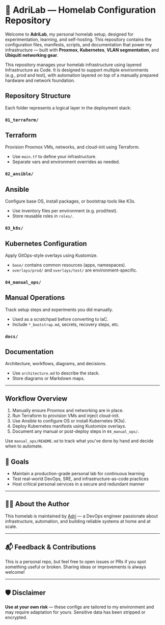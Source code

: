 # 🧪 AdriLab — Homelab Configuration Repository

Welcome to **AdriLab**, my personal homelab setup, designed for experimentation, learning, and self-hosting. This repository contains the configuration files, manifests, scripts, and documentation that power my infrastructure — built with **Proxmox**, **Kubernetes**, **VLAN segmentation**, and **Ubiquiti networking gear**.

This repository manages your homelab infrastructure using layered Infrastructure as Code. It is designed to support multiple environments (e.g., prod and test), with automation layered on top of a manually prepared hardware and network foundation.

## Repository Structure

Each folder represents a logical layer in the deployment stack:

### `01_terraform/`
## Terraform
Provision Proxmox VMs, networks, and cloud-init using Terraform.
- Use `main.tf` to define your infrastructure.
- Separate vars and environment overrides as needed.

### `02_ansible/`
## Ansible
Configure base OS, install packages, or bootstrap tools like K3s.
- Use inventory files per environment (e.g. prod/test).
- Store reusable roles in `roles/`.

### `03_k8s/`
## Kubernetes Configuration
Apply GitOps-style overlays using Kustomize.
- `base/` contains common resources (apps, namespaces).
- `overlays/prod/` and `overlays/test/` are environment-specific.

### `04_manual_ops/`
## Manual Operations
Track setup steps and experiments you did manually.
- Used as a scratchpad before converting to IaC.
- Include `*_bootstrap.md`, secrets, recovery steps, etc.

### `docs/`
## Documentation
Architecture, workflows, diagrams, and decisions.
- Use `architecture.md` to describe the stack.
- Store diagrams or Markdown maps.

---

## Workflow Overview

1. Manually ensure Proxmox and networking are in place.
2. Run Terraform to provision VMs and inject cloud-init.
3. Use Ansible to configure OS or install Kubernetes (K3s).
4. Deploy Kubernetes manifests using Kustomize overlays.
5. Document any manual or post-deploy steps in `04_manual_ops/`.

Use `manual_ops/README.md` to track what you've done by hand and decide when to automate.

## 🚀 Goals

- Maintain a production-grade personal lab for continuous learning
- Test real-world DevOps, SRE, and infrastructure-as-code practices
- Host critical personal services in a secure and redundant manner

---

## 🧑‍💻 About the Author

This homelab is maintained by [Adri](#) — a DevOps engineer passionate about infrastructure, automation, and building reliable systems at home and at scale.

---

## 📬 Feedback & Contributions

This is a personal repo, but feel free to open issues or PRs if you spot something useful or broken. Sharing ideas or improvements is always welcome!

---

## 🛡️ Disclaimer

**Use at your own risk** — these configs are tailored to my environment and may require adaptation for yours. Sensitive data has been stripped or encrypted.
